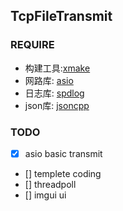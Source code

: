 ## TcpFileTransmit

### REQUIRE
- 构建工具:[xmake](https://github.com/xmake-io/xmake)
- 网路库: [asio](https://github.com/chriskohlhoff/asio)
- 日志库: [spdlog](https://github.com/gabime/spdlog)
- json库: [jsoncpp](https://github.com/open-source-parsers/jsoncpp)


### TODO
- [x] asio basic transmit
- [] templete coding
- [] threadpoll
- [] imgui ui
